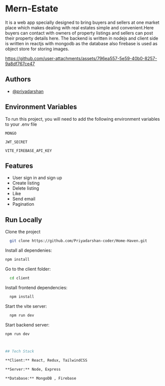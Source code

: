 
# Mern-Estate

It is a web app specially designed to bring buyers and sellers at one market place which makes dealing with real estates simple and convenient.Here buyers can contact with owners of property listings and sellers can post their property details here.
The backend is written in nodejs and client side is written in reactjs with mongodb as the database also firebase is used as object store for storing images.



https://github.com/user-attachments/assets/796ea557-5e59-40b0-8257-9a8df767ce47



## Authors

- [@priyadarshan](https://www.github.com/Priyadarshan-coder)


## Environment Variables

To run this project, you will need to add the following environment variables to your .env file

`MONGO`

`JWT_SECRET`

`VITE_FIREBASE_API_KEY`


## Features

- User sign in and sign up
- Create listing
- Delete listing
- Like
- Send email
- Pagination


## Run Locally

Clone the project

```bash
  git clone https://github.com/Priyadarshan-coder/Home-Haven.git
```
Install all dependenies:
```bash
npm install
```

Go to the client folder:

```bash
  cd client
```

Install frontend dependencies:

```bash
  npm install
```

Start the vite server:

```bash
  npm run dev

```
Start backend server:

```bash
npm run dev



## Tech Stack

**Client:** React, Redux, TailwindCSS

**Server:** Node, Express 

**Database:** MongoDB , Firebase
